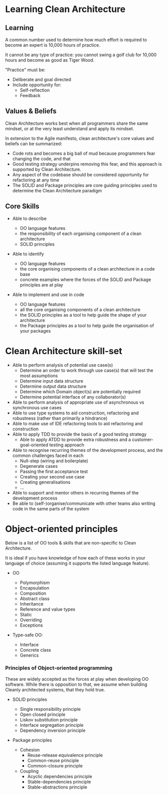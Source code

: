 # Learning Clean Architecture

## Learning

A common number used to determine how much effort is required to become an expert is 10,000 hours of practice.

It cannot be any type of practice: you cannot swing a golf club for 10,000 hours and become as good as Tiger Wood.

"Practice" must be:
* Deliberate and goal directed
* Include opportunity for:
    * Self-reflection
    * Feedback

## Values & Beliefs

Clean Architecture works best when all programmers share the same mindset, or at the very least understand and apply its mindset.

In extension to the Agile manifesto, clean architecture's core values and beliefs can be summarized:

* Code rots and becomes a big ball of mud because programmers fear changing the code, and that 
* Good testing strategy underpins removing this fear, and this approach is supported by Clean Architecture.
* Any aspect of the codebase should be considered opportunity for refactoring at any time
* The SOLID and Package principles are core guiding principles used to determine the Clean Architecture paradigm

## Core Skills

* Able to describe 
    - OO language features
    - the responsibility of each organising component of a clean architecture 
    - SOLID principles
    
* Able to identify 
    - OO language features
    - the core organising components of a clean architecture in a code base
    - concrete examples where the forces of the SOLID and Package principles are at play
    
* Able to implement and use in code
    - OO language features
    - all the core organising components of a clean architecture
    - the SOLID principles as a tool to help guide the shape of your architecture
    - the Package principles as a tool to help guide the organisation of your packages
    
# Clean Architecture skill-set 

* Able to perform analysis of potential use case(s) 
    * Determine an order to work through use case(s) that will test the most assumptions
    * Determine input data structure 
    * Determine output data structure
    * Determine which Domain object(s) are potentially required
    * Determine potential interface of any collaborator(s)
* Able to perform analysis of appropriate use of asynchronous vs synchronous use cases
* Able to use type systems to aid construction, refactoring and robustness (rather than primarily a hindrance)
* Able to make use of IDE refactoring tools to aid refactoring and construction
* Able to apply TDD to provide the basis of a good testing strategy
    * Able to apply ATDD to provide extra robustness and a customer-goal-oriented testing approach
* Able to recognise recurring themes of the development process, and the common challenges faced in each
    * Null-step (wiring and boilerplate)
    * Degenerate cases
    * Passing the first acceptance test
    * Creating your second use case
    * Creating generalisations
    * ...
* Able to support and mentor others in recurring themes of the development process
* Be able to (self-)organise/communicate with other teams also writing code in the same parts of the system

# Object-oriented principles 

Below is a list of OO tools & skills that are non-specific to Clean Architecture. 

It is ideal if you have knowledge of how each of these works in your language of choice (assuming it supports the listed language feature).

* OO
    * Polymorphism
    * Encapsulation
    * Composition
    * Abstract class
    * Inheritance
    * Reference and value types
    * Static
    * Overriding
    * Exceptions
    
* Type-safe OO: 
    * Interface
    * Concrete class
    * Generics

### Principles of Object-oriented programming

These are widely accepted as the forces at play when developing OO software. While there is opposition to that, we 
assume when building Cleanly architected systems, that they hold true.

* SOLID principles
    * Single responsibility principle
    * Open closed principle
    * Liskov substitution principle
    * Interface segregation principle
    * Dependency inversion principle

* Package principles
    * Cohesion
        * Reuse-release equivalence principle
        * Common-reuse principle
        * Common-closure principle
    * Coupling
        * Acyclic dependencies principle
        * Stable-dependencies principle
        * Stable-abstractions principle
